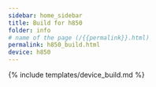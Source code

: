 ```yaml
---
sidebar: home_sidebar
title: Build for h850
folder: info
# name of the page (/{{permalink}}.html)
permalink: h850_build.html
device: h850
---
```

{% include templates/device_build.md %}

